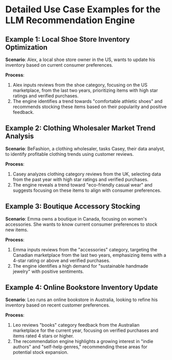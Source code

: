 
# Detailed Use Case Examples for the LLM Recommendation Engine

## Example 1: Local Shoe Store Inventory Optimization

**Scenario**: Alex, a local shoe store owner in the US, wants to update his inventory based on current consumer preferences.

**Process**:
1. Alex inputs reviews from the shoe category, focusing on the US marketplace, from the last two years, prioritizing items with high star ratings and verified purchases.
2. The engine identifies a trend towards "comfortable athletic shoes" and recommends stocking these items based on their popularity and positive feedback.

## Example 2: Clothing Wholesaler Market Trend Analysis

**Scenario**: BeFashion, a clothing wholesaler, tasks Casey, their data analyst, to identify profitable clothing trends using customer reviews.

**Process**:
1. Casey analyzes clothing category reviews from the UK, selecting data from the past year with high star ratings and verified purchases.
2. The engine reveals a trend toward "eco-friendly casual wear" and suggests focusing on these items to align with consumer preferences.

## Example 3: Boutique Accessory Stocking

**Scenario**: Emma owns a boutique in Canada, focusing on women's accessories. She wants to know current consumer preferences to stock new items.

**Process**:
1. Emma inputs reviews from the "accessories" category, targeting the Canadian marketplace from the last two years, emphasizing items with a 4-star rating or above and verified purchases.
2. The engine identifies a high demand for "sustainable handmade jewelry" with positive sentiments.

## Example 4: Online Bookstore Inventory Update

**Scenario**: Leo runs an online bookstore in Australia, looking to refine his inventory based on recent customer preferences.

**Process**:
1. Leo reviews "books" category feedback from the Australian marketplace for the current year, focusing on verified purchases and items rated 4 stars or higher.
2. The recommendation engine highlights a growing interest in "indie authors" and "self-help genres," recommending these areas for potential stock expansion.
